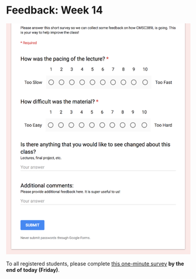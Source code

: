 # Feedback: Week 14

[![Feedback Survey](../../media/feedback/feedback-short.png)](http://ter.ps/389L14)

To all registered students, please complete [this one-minute survey](http://ter.ps/389L14) **by the end of today (Friday)**.
